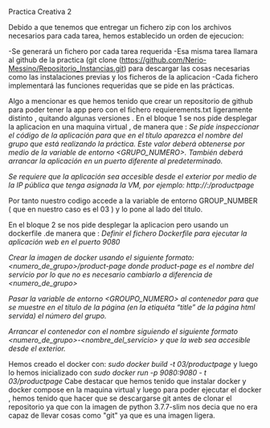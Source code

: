 Practica Creativa 2 

Debido a que tenemos que entregar un fichero zip con los archivos necesarios para cada tarea, hemos establecido un orden de ejecucion:

-Se generará un fichero por cada tarea requerida 
-Esa misma tarea llamara al github de la practica (git clone (https://github.com/Nerio-Messino/Repositorio_Instancias.git) para descargar las cosas necesarias como las instalaciones previas y los ficheros de la aplicacion 
-Cada fichero implementará las funciones requeridas que se pide en las prácticas.

Algo a mencionar es que hemos tenido que crear un repositorio de github para poder tener la app pero con el fichero requierements.txt ligeramente distinto , quitando algunas versiones .
En el bloque 1 se nos pide desplegar la aplicacion en una maquina virtual , de manera que : 
*Se pide inspeccionar el código de la aplicación para que en el título aparezca el nombre del grupo que está realizando la práctica. Este valor deberá obtenerse por medio de la variable de entorno <GRUPO_NUMERO>. También deberá arrancar la aplicación en un puerto diferente al predeterminado.*

*Se requiere que la aplicación sea accesible desde el exterior por medio de la IP pública que tenga asignada la VM, por ejemplo: http://<ip-publica>:<puerto>/productpage*

Por tanto nuestro codigo accede a la variable de entorno GROUP_NUMBER ( que en nuestro caso es el 03 ) y lo pone al lado del titulo.

En el bloque 2 se nos pide desplegar la aplicacion pero usando un dockerfile .de manera que :
*Definir el fichero Dockerfile para ejecutar la aplicación web en el puerto 9080*

*Crear la imagen de docker usando el siguiente formato: <numero_de_grupo>/product-page  donde product-page es el nombre del servicio por lo que no es necesario cambiarlo a diferencia de <numero_de_grupo>*

*Pasar la variable de entorno <GROUPO_NUMERO> al contenedor para que se muestre en el título de la página (en la etiquéta “title” de la página html servida) el número del grupo.*

*Arrancar el contenedor con el nombre siguiendo el siguiente formato <numero_de_grupo>-<nombre_del_servicio> y que la web sea accesible desde el exterior.*

Hemos creado el docker con: *sudo docker build -t 03/productpage*
y luego lo hemos inicializado con *sudo docker run -p 9080:9080 - t 03/productpage*
Cabe destacar que hemos tenido que instalar docker y docker compose en la maquina virtual y luego para poder ejecutar el docker , hemos tenido que hacer que se descargarse git antes de clonar el repositorio ya que con la imagen de python 3.7.7-slim nos decia que no era capaz de llevar cosas como "git" ya que es una imagen ligera.
